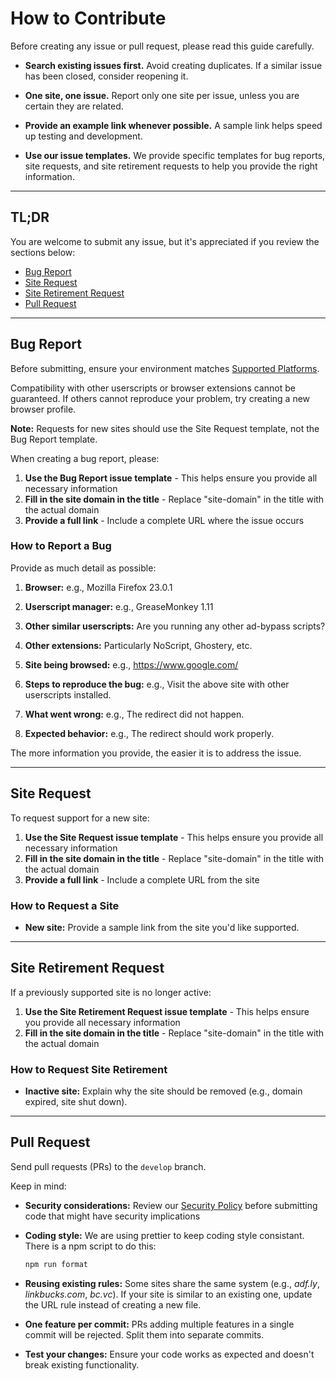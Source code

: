 # How to Contribute

Before creating any issue or pull request, please read this guide carefully.

* **Search existing issues first.**
  Avoid creating duplicates. If a similar issue has been closed, consider reopening it.

* **One site, one issue.**
  Report only one site per issue, unless you are certain they are related.

* **Provide an example link whenever possible.**
  A sample link helps speed up testing and development.

* **Use our issue templates.**
  We provide specific templates for bug reports, site requests, and site retirement requests to help you provide the right information.

---

## TL;DR

You are welcome to submit any issue, but it's appreciated if you review the sections below:

* [Bug Report](#bug-report)
* [Site Request](#site-request)
* [Site Retirement Request](#site-retirement-request)
* [Pull Request](#pull-request)

---

## Bug Report

Before submitting, ensure your environment matches [Supported Platforms](https://github.com/adsbypasser/adsbypasser/wiki/Supported-Platforms).

Compatibility with other userscripts or browser extensions cannot be guaranteed. If others cannot reproduce your problem, try creating a new browser profile.

**Note:** Requests for new sites should use the Site Request template, not the Bug Report template.

When creating a bug report, please:

1. **Use the Bug Report issue template** - This helps ensure you provide all necessary information
2. **Fill in the site domain in the title** - Replace "site-domain" in the title with the actual domain
3. **Provide a full link** - Include a complete URL where the issue occurs

### How to Report a Bug

Provide as much detail as possible:

1. **Browser:**
   e.g., Mozilla Firefox 23.0.1

2. **Userscript manager:**
   e.g., GreaseMonkey 1.11

3. **Other similar userscripts:**
   Are you running any other ad-bypass scripts?

4. **Other extensions:**
   Particularly NoScript, Ghostery, etc.

5. **Site being browsed:**
   e.g., https://www.google.com/

6. **Steps to reproduce the bug:**
   e.g., Visit the above site with other userscripts installed.

7. **What went wrong:**
   e.g., The redirect did not happen.

8. **Expected behavior:**
   e.g., The redirect should work properly.

The more information you provide, the easier it is to address the issue.

---

## Site Request

To request support for a new site:

1. **Use the Site Request issue template** - This helps ensure you provide all necessary information
2. **Fill in the site domain in the title** - Replace "site-domain" in the title with the actual domain
3. **Provide a full link** - Include a complete URL from the site

### How to Request a Site

* **New site:**
  Provide a sample link from the site you'd like supported.

---

## Site Retirement Request

If a previously supported site is no longer active:

1. **Use the Site Retirement Request issue template** - This helps ensure you provide all necessary information
2. **Fill in the site domain in the title** - Replace "site-domain" in the title with the actual domain

### How to Request Site Retirement

* **Inactive site:**
  Explain why the site should be removed (e.g., domain expired, site shut down).

---

## Pull Request

Send pull requests (PRs) to the `develop` branch.

Keep in mind:

* **Security considerations:**
  Review our [Security Policy](../SECURITY.md) before submitting code that might have security implications

* **Coding style:**
  We are using prettier to keep coding style consistant. There is a npm script to do this:
  ```sh
  npm run format
  ```

* **Reusing existing rules:**
  Some sites share the same system (e.g., *adf.ly*, *linkbucks.com*, *bc.vc*).
  If your site is similar to an existing one, update the URL rule instead of creating a new file.

* **One feature per commit:**
  PRs adding multiple features in a single commit will be rejected. Split them into separate commits.

* **Test your changes:**
  Ensure your code works as expected and doesn't break existing functionality.
